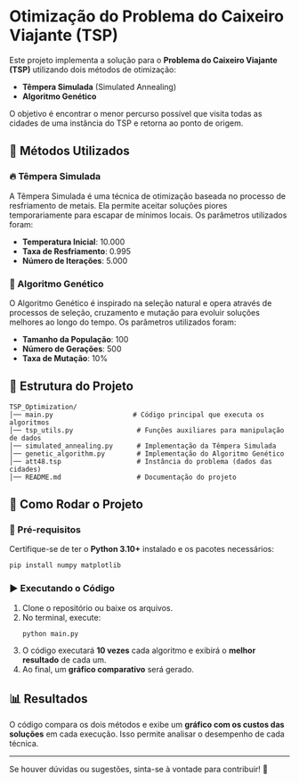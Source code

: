 # Otimização do Problema do Caixeiro Viajante (TSP)

Este projeto implementa a solução para o **Problema do Caixeiro Viajante (TSP)** utilizando dois métodos de otimização:

- **Têmpera Simulada** (Simulated Annealing)
- **Algoritmo Genético**

O objetivo é encontrar o menor percurso possível que visita todas as cidades de uma instância do TSP e retorna ao ponto de origem.

## 📌 Métodos Utilizados

### 🔥 Têmpera Simulada
A Têmpera Simulada é uma técnica de otimização baseada no processo de resfriamento de metais. Ela permite aceitar soluções piores temporariamente para escapar de mínimos locais. Os parâmetros utilizados foram:
- **Temperatura Inicial**: 10.000
- **Taxa de Resfriamento**: 0.995
- **Número de Iterações**: 5.000

### 🧬 Algoritmo Genético
O Algoritmo Genético é inspirado na seleção natural e opera através de processos de seleção, cruzamento e mutação para evoluir soluções melhores ao longo do tempo. Os parâmetros utilizados foram:
- **Tamanho da População**: 100
- **Número de Gerações**: 500
- **Taxa de Mutação**: 10%

## 📂 Estrutura do Projeto

```
TSP_Optimization/
│── main.py                    # Código principal que executa os algoritmos
│── tsp_utils.py                # Funções auxiliares para manipulação de dados
│── simulated_annealing.py      # Implementação da Têmpera Simulada
│── genetic_algorithm.py        # Implementação do Algoritmo Genético
│── att48.tsp                   # Instância do problema (dados das cidades)
│── README.md                   # Documentação do projeto
```

## 🚀 Como Rodar o Projeto

### 📌 Pré-requisitos
Certifique-se de ter o **Python 3.10+** instalado e os pacotes necessários:
```bash
pip install numpy matplotlib
```

### ▶️ Executando o Código
1. Clone o repositório ou baixe os arquivos.
2. No terminal, execute:
   ```bash
   python main.py
   ```
3. O código executará **10 vezes** cada algoritmo e exibirá o **melhor resultado** de cada um.
4. Ao final, um **gráfico comparativo** será gerado.

## 📊 Resultados
O código compara os dois métodos e exibe um **gráfico com os custos das soluções** em cada execução. Isso permite analisar o desempenho de cada técnica.

---

Se houver dúvidas ou sugestões, sinta-se à vontade para contribuir! 🚀
